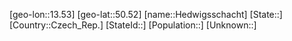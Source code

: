 ﻿---
location: [50.52,13.53]
mapzoom: [7,12] 
mapmarker: city 
type: City
tags:
- geo/City


SpocWebEntityId: 30826
isDeleted: false
confidential: public

---
[geo-lon::13.53]
[geo-lat::50.52]
[name::Hedwigsschacht]
[State::]
[Country::Czech_Rep.]
[StateId::]
[Population::]
[Unknown::]

